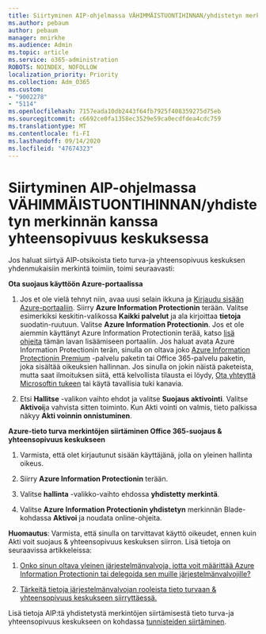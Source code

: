 ```yaml
---
title: Siirtyminen AIP-ohjelmassa VÄHIMMÄISTUONTIHINNAN/yhdistetyn merkinnän kanssa yhteensopivuus keskuksessa
ms.author: pebaum
author: pebaum
manager: mnirkhe
ms.audience: Admin
ms.topic: article
ms.service: o365-administration
ROBOTS: NOINDEX, NOFOLLOW
localization_priority: Priority
ms.collection: Adm_O365
ms.custom:
- "9002278"
- "5114"
ms.openlocfilehash: 7157eada10db2443f64fb7925f408359275d75eb
ms.sourcegitcommit: c6692ce0fa1358ec3529e59ca0ecdfdea4cdc759
ms.translationtype: MT
ms.contentlocale: fi-FI
ms.lasthandoff: 09/14/2020
ms.locfileid: "47674323"
---
```

# <a name="migration-from-aip-to-mipunified-labeling-in-the-compliance-center"></a>Siirtyminen AIP-ohjelmassa VÄHIMMÄISTUONTIHINNAN/yhdistetyn merkinnän kanssa yhteensopivuus keskuksessa

Jos haluat siirtyä AIP-otsikoista tieto turva-ja yhteensopivuus keskuksen yhdenmukaisiin merkintä toimiin, toimi seuraavasti:

**Ota suojaus käyttöön Azure-portaalissa**

1. Jos et ole vielä tehnyt niin, avaa uusi selain ikkuna ja [Kirjaudu sisään Azure-portaaliin](https://docs.microsoft.com/azure/information-protection/deploy-use/configure-policy#signing-in-to-the-azure-portal). Siirry **Azure Information Protectionin** terään. Valitse esimerkiksi keskitin-valikossa **Kaikki palvelut** ja ala kirjoittaa **tietoja** suodatin-ruutuun. Valitse **Azure Information Protectionin**. Jos et ole aiemmin käyttänyt Azure Information Protectionin terää, katso [lisä ohjeita](https://docs.microsoft.com/azure/information-protection/deploy-use/configure-policy#to-access-the-azure-information-protection-blade-for-the-first-time) tämän lavan lisäämiseen portaaliin. Jos haluat avata Azure Information Protectionin terän, sinulla on oltava joko [Azure Information Protectionin Premium](https://www.microsoft.com/cloud-platform/azure-information-protection-pricing) -palvelu paketin tai Office 365-palvelu paketin, joka sisältää oikeuksien hallinnan. Jos sinulla on jokin näistä paketeista, mutta saat ilmoituksen siitä, että kelvollista tilausta ei löydy, [Ota yhteyttä Microsoftin tukeen](https://docs.microsoft.com/azure/information-protection/get-started/information-support#to-contact-microsoft-support) tai käytä tavallisia tuki kanavia.

2. Etsi **Hallitse** -valikon vaihto ehdot ja valitse **Suojaus aktivointi**. Valitse **Aktivoi**ja vahvista sitten toiminto. Kun Akti vointi on valmis, tieto palkissa näkyy **Akti voinnin onnistuminen**.

**Azure-tieto turva merkintöjen siirtäminen Office 365-suojaus & yhteensopivuus keskukseen**

1. Varmista, että olet kirjautunut sisään käyttäjänä, jolla on yleinen hallinta oikeus.

2. Siirry **Azure Information Protectionin** terään.

3. Valitse **hallinta** -valikko-vaihto ehdossa **yhdistetty merkintä**.

4. Valitse **Azure Information Protectionin yhdistetyn** merkinnän Blade-kohdassa **Aktivoi** ja noudata online-ohjeita.

**Huomautus**: Varmista, että sinulla on tarvittavat käyttö oikeudet, ennen kuin Akti voit suojaus & yhteensopivuus keskuksen siirron. Lisä tietoja on seuraavissa artikkeleissa:

1. [Onko sinun oltava yleinen järjestelmänvalvoja, jotta voit määrittää Azure Information Protectionin tai delegoida sen muille järjestelmänvalvojille?](https://docs.microsoft.com/azure/information-protection/faqs#do-you-need-to-be-a-global-admin-to-configure-azure-information-protection-or-can-i-delegate-to-other-administrators)

2. [Tärkeitä tietoja järjestelmänvalvojan rooleista tieto turvaan & yhteensopivuus keskukseen siirryttäessä.](https://docs.microsoft.com/azure/information-protection/configure-policy-migrate-labels#important-information-about-administrative-roles)

Lisä tietoja AIP:tä yhdistetystä merkintöjen siirtämisestä tieto turva-ja yhteensopivuus keskukseen on kohdassa [tunnisteiden siirtäminen](https://docs.microsoft.com/azure/information-protection/configure-policy-migrate-labels).
